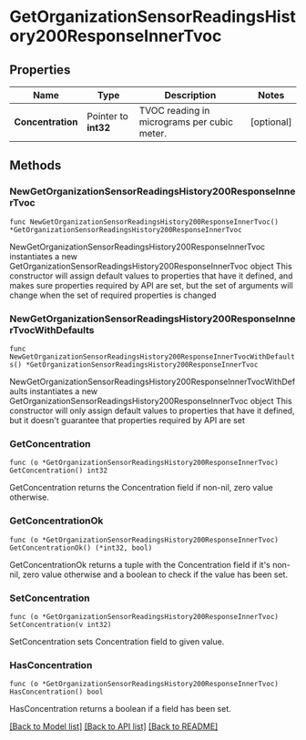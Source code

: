 # GetOrganizationSensorReadingsHistory200ResponseInnerTvoc

## Properties

Name | Type | Description | Notes
------------ | ------------- | ------------- | -------------
**Concentration** | Pointer to **int32** | TVOC reading in micrograms per cubic meter. | [optional] 

## Methods

### NewGetOrganizationSensorReadingsHistory200ResponseInnerTvoc

`func NewGetOrganizationSensorReadingsHistory200ResponseInnerTvoc() *GetOrganizationSensorReadingsHistory200ResponseInnerTvoc`

NewGetOrganizationSensorReadingsHistory200ResponseInnerTvoc instantiates a new GetOrganizationSensorReadingsHistory200ResponseInnerTvoc object
This constructor will assign default values to properties that have it defined,
and makes sure properties required by API are set, but the set of arguments
will change when the set of required properties is changed

### NewGetOrganizationSensorReadingsHistory200ResponseInnerTvocWithDefaults

`func NewGetOrganizationSensorReadingsHistory200ResponseInnerTvocWithDefaults() *GetOrganizationSensorReadingsHistory200ResponseInnerTvoc`

NewGetOrganizationSensorReadingsHistory200ResponseInnerTvocWithDefaults instantiates a new GetOrganizationSensorReadingsHistory200ResponseInnerTvoc object
This constructor will only assign default values to properties that have it defined,
but it doesn't guarantee that properties required by API are set

### GetConcentration

`func (o *GetOrganizationSensorReadingsHistory200ResponseInnerTvoc) GetConcentration() int32`

GetConcentration returns the Concentration field if non-nil, zero value otherwise.

### GetConcentrationOk

`func (o *GetOrganizationSensorReadingsHistory200ResponseInnerTvoc) GetConcentrationOk() (*int32, bool)`

GetConcentrationOk returns a tuple with the Concentration field if it's non-nil, zero value otherwise
and a boolean to check if the value has been set.

### SetConcentration

`func (o *GetOrganizationSensorReadingsHistory200ResponseInnerTvoc) SetConcentration(v int32)`

SetConcentration sets Concentration field to given value.

### HasConcentration

`func (o *GetOrganizationSensorReadingsHistory200ResponseInnerTvoc) HasConcentration() bool`

HasConcentration returns a boolean if a field has been set.


[[Back to Model list]](../README.md#documentation-for-models) [[Back to API list]](../README.md#documentation-for-api-endpoints) [[Back to README]](../README.md)


